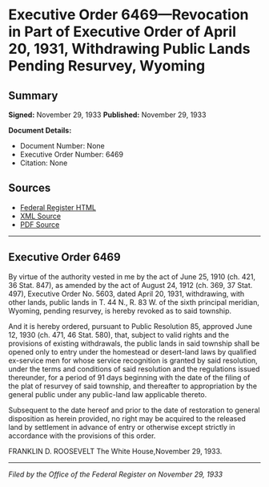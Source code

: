 # Executive Order 6469—Revocation in Part of Executive Order of April 20, 1931, Withdrawing Public Lands Pending Resurvey, Wyoming

## Summary

**Signed:** November 29, 1933
**Published:** November 29, 1933

**Document Details:**
- Document Number: None
- Executive Order Number: 6469
- Citation: None

## Sources
- [Federal Register HTML](https://www.presidency.ucsb.edu/documents/executive-order-6469-revocation-part-executive-order-april-20-1931-withdrawing-public)
- [XML Source](None)
- [PDF Source](None)

---

## Executive Order 6469

By virtue of the authority vested in me by the act of June 25, 1910 (ch. 421, 36 Stat. 847), as amended by the act of August 24, 1912 (ch. 369, 37 Stat. 497), Executive Order No. 5603, dated April 20, 1931, withdrawing, with other lands, public lands in T. 44 N., R. 83 W. of the sixth principal meridian, Wyoming, pending resurvey, is hereby revoked as to said township.

And it is hereby ordered, pursuant to Public Resolution 85, approved June 12, 1930 (ch. 471, 46 Stat. 580), that, subject to valid rights and the provisions of existing withdrawals, the public lands in said township shall be opened only to entry under the homestead or desert-land laws by qualified ex-service men for whose service recognition is granted by said resolution, under the terms and conditions of said resolution and the regulations issued thereunder, for a period of 91 days beginning with the date of the filing of the plat of resurvey of said township, and thereafter to appropriation by the general public under any public-land law applicable thereto.

Subsequent to the date hereof and prior to the date of restoration to general disposition as herein provided, no right may be acquired to the released land by settlement in advance of entry or otherwise except strictly in accordance with the provisions of this order.

FRANKLIN D. ROOSEVELT
The White House,November 29, 1933.

---

*Filed by the Office of the Federal Register on November 29, 1933*
